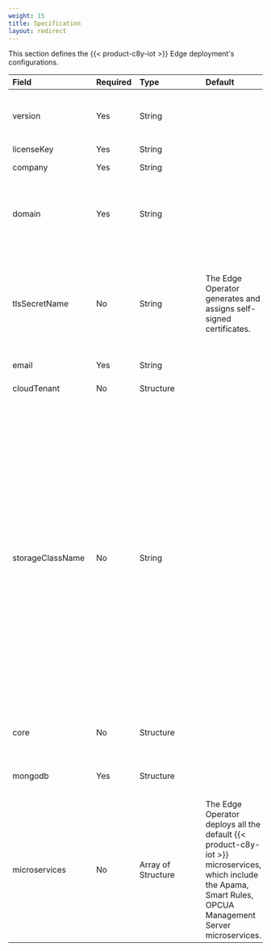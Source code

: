 ```yaml
---
weight: 15
title: Specification
layout: redirect
---
```


This section defines the {{< product-c8y-iot >}} Edge deployment's configurations.

|<div style="width:150px">Field</div>|Required|<div style="width:115px">Type</div>|Default|Description|
|:---|:---|:---|:---|:---|
|version|Yes|String| |{{< product-c8y-iot >}} Edge version to deploy.<br><br>For example, 1017.0.0 for 10.17 and 1017.0.1 for a fix-1 of 10.17. 
|licenseKey|Yes|String||{{< product-c8y-iot >}} Edge license key.
|company|Yes|String||Name of the edge tenant, for example, the company's name.
|domain|Yes|String||A fully qualified domain name. <p>For example, *myown.iot.com*. Here, you must have the {{< product-c8y-iot >}} Edge license for the domain name *iot.com* or *myown.iot.com*.
|tlsSecretName| No|String|The Edge Operator generates and assigns self-signed certificates.|Name of the Kubernetes secret containing the TLS key and certificates for the name specified in the `spec.domain` field. See [TLS secret](#tls-secret) for details. <p>**Note:** The Edge Operator retrieves this secret from the **`EDGE-CR-NAMESPACE`**. Ensure that this secret is created before initiating the {{< product-c8y-iot >}} Edge deployment or update process.
|email|Yes|String||Email used for the admin user. 
|cloudTenant|No|Structure||Cloud tenant details to configure and manage {{< product-c8y-iot >}} Edge remotely. See [Cloud Tenant](/edge-k8s/edge-custom-resource-definition/#k8-edge-cloud-tenant) for details.
|storageClassName|No|String||Name of the [Storage Class](https://kubernetes.io/docs/concepts/storage/storage-classes/) that your Kubernetes administrator provisioned and configured for dynamic provisioning of the PVs to occur for satisfying the below three PVCs:<br><br>- 75 GB, PVC named `mongod-data-edge-db-rs0-0` made by MongoDB server for persisting application data. 75 GB is default, and its value can be configured through the Edge CR field `spec.mongodb.resources.requests.storage`.<br><br>- 10 GB, PVC named `microservices-registry-data` made by the private registry for persisting microservice images.<br><br>- 5 GB, PVC named `edge-logs` made by the {{< product-c8y-iot >}} Edge logging component for persisting application and system logs.<br><br>If not provided, ensure that the Kubernetes cluster is configured with the three PVs to satisfy the PVCs described above.<br><br>**Note:** This value is used only during the {{< product-c8y-iot >}} Edge installation and can’t be changed for existing installations.
|core|No|Structure||{{< product-c8y-iot >}} platform configurations. For more information, see [{{< product-c8y-iot >}} Core configurations](/edge-k8s/edge-custom-resource-definition/#c8y-core-config).
|mongodb|Yes|Structure||Configurations needed to deploy the MongoDB server managed by the Edge Operator or connect to an external one. For more information, see [MongoDB](/edge-k8s/edge-custom-resource-definition/#k8-edge-mongodb).
|microservices| No|Array of Structure|The Edge Operator deploys all the default {{< product-c8y-iot >}} microservices, which include the Apama, Smart Rules, OPCUA Management Server microservices.|Specify resources to allocate to each of the default {{< product-c8y-iot >}} microservices deployed. For more information, see [Microservices](/edge-k8s/edge-custom-resource-definition/#k8-edge-microservices).
